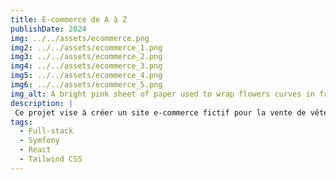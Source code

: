 ```yaml
---
title: E-commerce de A à Z
publishDate: 2024
img: ../../assets/ecommerce.png
img2: ../../assets/ecommerce_1.png
img3: ../../assets/ecommerce_2.png
img4: ../../assets/ecommerce_3.png
img5: ../../assets/ecommerce_4.png
img6: ../../assets/ecommerce_5.png
img_alt: A bright pink sheet of paper used to wrap flowers curves in front of rich blue background
description: |
 Ce projet vise à créer un site e-commerce fictif pour la vente de vêtements pour hommes et femmes. Offrant une interface intuitive et une large gamme de produits, il garantit une expérience d'achat fluide avec un paiement sécurisé. Une vitrine attrayante qui allie style et praticité !
tags:
  - Full-stack
  - Symfony
  - React
  - Tailwind CSS
---
```

